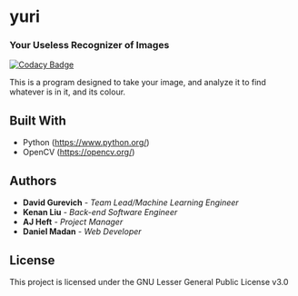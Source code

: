 # yuri
### Your Useless Recognizer of Images
[![Codacy Badge](https://api.codacy.com/project/badge/Grade/7b633392506d40288027b92968f09172)](https://www.codacy.com/app/davidgur/yuri?utm_source=github.com&amp;utm_medium=referral&amp;utm_content=davidgur/yuri&amp;utm_campaign=Badge_Grade)

This is a program designed to take your image, and analyze it to find whatever is in it, and its colour.

## Built With

* Python (https://www.python.org/)
* OpenCV (https://opencv.org/)

## Authors

* **David Gurevich** - *Team Lead/Machine Learning Engineer*
* **Kenan Liu** - *Back-end Software Engineer*
* **AJ Heft** - *Project Manager*
* **Daniel Madan** - *Web Developer*

## License

This project is licensed under the GNU Lesser General Public License v3.0
